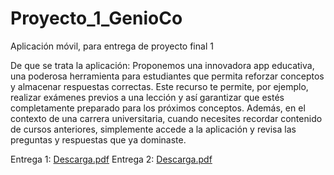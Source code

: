 # Proyecto_1_GenioCo
Aplicación móvil, para entrega de proyecto final 1 

De que se trata la aplicación:
Proponemos una innovadora app educativa, una poderosa herramienta para estudiantes que permita reforzar conceptos y almacenar respuestas correctas. Este recurso te permite, por ejemplo, realizar exámenes previos a una lección y así garantizar que estés completamente preparado para los próximos conceptos. Además, en el contexto de una carrera universitaria, cuando necesites recordar contenido de cursos anteriores, simplemente accede a la aplicación y revisa las preguntas y respuestas que ya dominaste.


Entrega 1: [Descarga.pdf](https://github.com/Maria-Villafuerte/Proyecto_1_GenioCo/files/13059366/Entrega.1.1.pdf)
Entrega 2: [Descarga.pdf](https://github.com/Maria-Villafuerte/Proyecto_1_GenioCo/files/13059367/Entrega.2.pdf)
